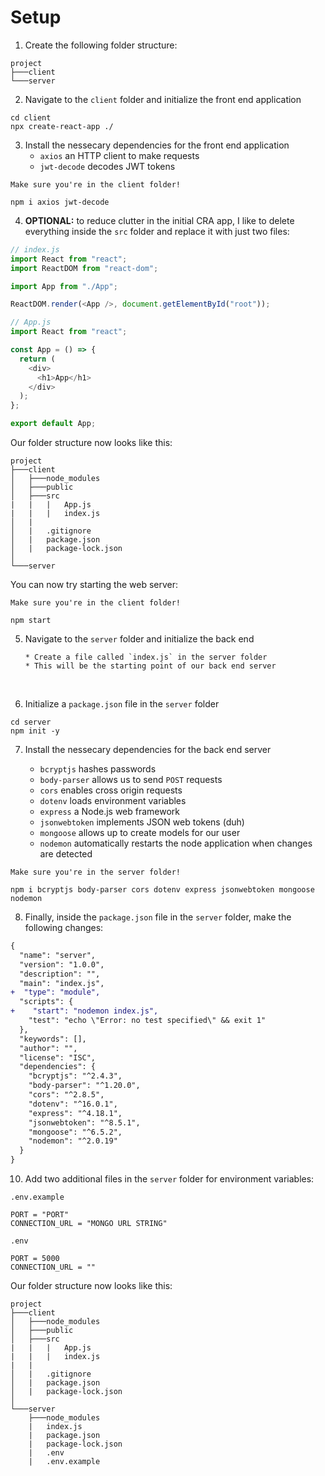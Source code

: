 # Setup

1. Create the following folder structure:

```
project
├───client
└───server
```

2. Navigate to the `client` folder and initialize the front end application

```console
cd client
npx create-react-app ./
```

3. Install the nessecary dependencies for the front end application
   - `axios` an HTTP client to make requests
   - `jwt-decode` decodes JWT tokens

`Make sure you're in the client folder!`

```console
npm i axios jwt-decode
```

4. **OPTIONAL:** to reduce clutter in the initial CRA app, I like to delete everything inside the `src` folder and replace it with just two files:

```js
// index.js
import React from "react";
import ReactDOM from "react-dom";

import App from "./App";

ReactDOM.render(<App />, document.getElementById("root"));
```

```js
// App.js
import React from "react";

const App = () => {
  return (
    <div>
      <h1>App</h1>
    </div>
  );
};

export default App;
```

Our folder structure now looks like this:

```
project
├───client
│   ├───node_modules
│   ├───public
│   ├───src
|   |   |   App.js
|   |   |   index.js
│   |
│   |   .gitignore
│   |   package.json
│   |   package-lock.json
│
└───server
```

You can now try starting the web server:

`Make sure you're in the client folder!`

```console
npm start
```

5.  Navigate to the `server` folder and initialize the back end

        * Create a file called `index.js` in the server folder
        * This will be the starting point of our back end server

    <br />

6.  Initialize a `package.json` file in the `server` folder

```console
cd server
npm init -y
```

7. Install the nessecary dependencies for the back end server

   - `bcryptjs` hashes passwords
   - `body-parser` allows us to send `POST` requests
   - `cors` enables cross origin requests
   - `dotenv` loads environment variables
   - `express` a Node.js web framework
   - `jsonwebtoken` implements JSON web tokens (duh)
   - `mongoose` allows up to create models for our user
   - `nodemon` automatically restarts the node application when changes are detected

`Make sure you're in the server folder!`

```console
npm i bcryptjs body-parser cors dotenv express jsonwebtoken mongoose nodemon
```

8. Finally, inside the `package.json` file in the `server` folder, make the following changes:

```diff
{
  "name": "server",
  "version": "1.0.0",
  "description": "",
  "main": "index.js",
+  "type": "module",
  "scripts": {
+    "start": "nodemon index.js",
    "test": "echo \"Error: no test specified\" && exit 1"
  },
  "keywords": [],
  "author": "",
  "license": "ISC",
  "dependencies": {
    "bcryptjs": "^2.4.3",
    "body-parser": "^1.20.0",
    "cors": "^2.8.5",
    "dotenv": "^16.0.1",
    "express": "^4.18.1",
    "jsonwebtoken": "^8.5.1",
    "mongoose": "^6.5.2",
    "nodemon": "^2.0.19"
  }
}
```

10. Add two additional files in the `server` folder for environment variables:

`.env.example`

```
PORT = "PORT"
CONNECTION_URL = "MONGO URL STRING"
```

`.env`

```
PORT = 5000
CONNECTION_URL = ""
```

Our folder structure now looks like this:

```
project
├───client
│   ├───node_modules
│   ├───public
│   ├───src
|   |   |   App.js
|   |   |   index.js
|   |
│   |   .gitignore
│   |   package.json
│   |   package-lock.json
│
└───server
    ├───node_modules
    |   index.js
    |   package.json
    |   package-lock.json
    |   .env
    |   .env.example
```
